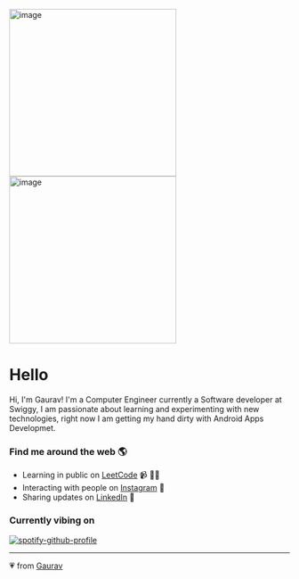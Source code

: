 <img src="https://assets.leetcode.com/users/images/c8acfcbc-a03c-42d1-a125-c745fadb6618_1643607973.8599598.gif" alt="image" width=300px> <img src="https://assets.leetcode.com/users/images/fcda8541-fcd0-44c6-b65a-324c09c95223_1643608046.9153721.gif" width=300px alt="image">
# Hello

Hi, I'm Gaurav! I'm a Computer Engineer currently a Software developer at Swiggy, I am passionate about learning and experimenting with new technologies, right now I am getting my hand dirty with Android Apps Developmet. 

### Find me around the web 🌎
- Learning in public on <a href="https://leetcode.com/tiwariGaurav007/" target="_blank" rel="noopener noreferrer">LeetCode</a> 📹 ✍🏾
- Interacting with people on <a href="https://instagram.com/gaurav_tiwari_7" target="_blank" rel="noopener noreferrer"> Instagram</a> 🏓
- Sharing updates on <a href="https://www.linkedin.com/in/gauravtiwaricoder/" target="_blank" rel="noopener noreferrer">LinkedIn</a> 💼


### Currently vibing on
[![spotify-github-profile](https://spotify-github-profile.vercel.app/api/view?uid=31jljuhxr3hmfhnlwgs3vrguljli&cover_image=true&theme=novatorem&bar_color=53b14f&bar_color_cover=true)](https://spotify-github-profile.vercel.app/api/view?uid=31jljuhxr3hmfhnlwgs3vrguljli&redirect=true)


---
💗 from [Gaurav](https://github.com/gtiwari912)
